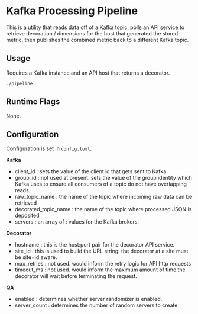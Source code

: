 # Kafka Processing Pipeline

This is a utility that reads data off of a Kafka topic, polls an API service to retrieve 
decoration / dimensions for the host that generated the stored metric, then publishes the
combined metric back to a different Kafka topic.


## Usage

Requires a Kafka instance and an API host that returns a decorator.  

`./pipeline`

## Runtime Flags

None.


## Configuration

Configuration is set in `config.toml`.  

**Kafka**

- client_id : sets the value of the client id that gets sent to Kafka. 
- group_id : not used at present.  sets the value of the group identity which Kafka uses to ensure all consumers of a topic do not have overlapping reads.
- raw_topic_name : the name of the topic where incoming raw data can be retrieved
- decorated_topic_name : the name of the topic where processed JSON is deposited
- servers : an array of <hostname>:<port> values for the Kafka brokers.


**Decorator**

- hostname : this is the host:port pair for the decorator API service.
- site_id : this is used to build the URL string.  the decorator at a site must be site=id aware.
- max_retries : not used.  would inform the retry logic for API http requests
- timeout_ms : not used.  would inform the maximum amount of time the decorator will wait before terminating the request.


**QA**

- enabled : determines whether server randomizer is enabled.
- server_count : determines the number of random servers to create.
